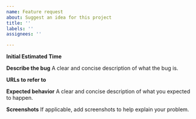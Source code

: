 ```yaml
---
name: Feature request
about: Suggest an idea for this project
title: ''
labels: ''
assignees: ''

---
```


**Initial Estimated Time**


**Describe the bug**
A clear and concise description of what the bug is.

**URLs to refer to**

**Expected behavior**
A clear and concise description of what you expected to happen.

**Screenshots**
If applicable, add screenshots to help explain your problem.
